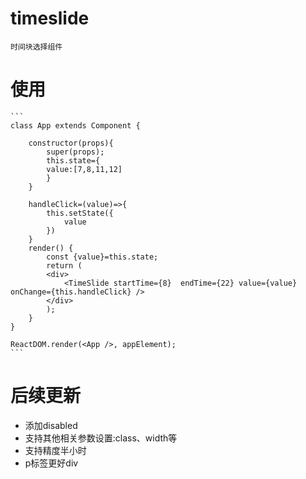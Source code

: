 # timeslide

    时间块选择组件

# 使用
    ```
    class App extends Component {

        constructor(props){
            super(props);
            this.state={
            value:[7,8,11,12]
            }
        }

        handleClick=(value)=>{
            this.setState({
                value
            })
        }
        render() {
            const {value}=this.state;
            return (
            <div>
                <TimeSlide startTime={8}  endTime={22} value={value} onChange={this.handleClick} />
            </div>
            );
        }
    }

    ReactDOM.render(<App />, appElement);
    ```


# 后续更新
- 添加disabled
- 支持其他相关参数设置:class、width等
- 支持精度半小时
- p标签更好div